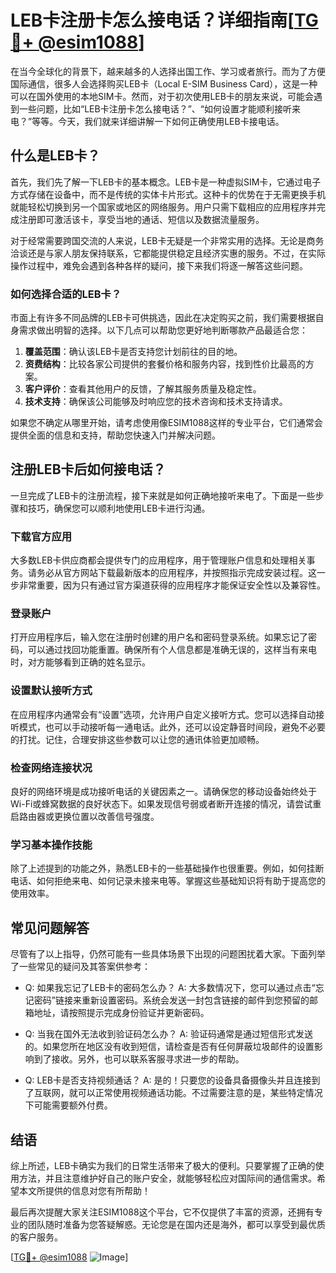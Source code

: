 # LEB卡注册卡怎么接电话？详细指南[[TG💪+ @esim1088](https://t.me/s/esim1088)]

在当今全球化的背景下，越来越多的人选择出国工作、学习或者旅行。而为了方便国际通信，很多人会选择购买LEB卡（Local E-SIM Business Card），这是一种可以在国外使用的本地SIM卡。然而，对于初次使用LEB卡的朋友来说，可能会遇到一些问题，比如“LEB卡注册卡怎么接电话？”、“如何设置才能顺利接听来电？”等等。今天，我们就来详细讲解一下如何正确使用LEB卡接电话。

## 什么是LEB卡？

首先，我们先了解一下LEB卡的基本概念。LEB卡是一种虚拟SIM卡，它通过电子方式存储在设备中，而不是传统的实体卡片形式。这种卡的优势在于无需更换手机就能轻松切换到另一个国家或地区的网络服务。用户只需下载相应的应用程序并完成注册即可激活该卡，享受当地的通话、短信以及数据流量服务。

对于经常需要跨国交流的人来说，LEB卡无疑是一个非常实用的选择。无论是商务洽谈还是与家人朋友保持联系，它都能提供稳定且经济实惠的服务。不过，在实际操作过程中，难免会遇到各种各样的疑问，接下来我们将逐一解答这些问题。

### 如何选择合适的LEB卡？

市面上有许多不同品牌的LEB卡可供挑选，因此在决定购买之前，我们需要根据自身需求做出明智的选择。以下几点可以帮助您更好地判断哪款产品最适合您：

1. **覆盖范围**：确认该LEB卡是否支持您计划前往的目的地。
2. **资费结构**：比较各家公司提供的套餐价格和服务内容，找到性价比最高的方案。
3. **客户评价**：查看其他用户的反馈，了解其服务质量及稳定性。
4. **技术支持**：确保该公司能够及时响应您的技术咨询和技术支持请求。

如果您不确定从哪里开始，请考虑使用像ESIM1088这样的专业平台，它们通常会提供全面的信息和支持，帮助您快速入门并解决问题。

## 注册LEB卡后如何接电话？

一旦完成了LEB卡的注册流程，接下来就是如何正确地接听来电了。下面是一些步骤和技巧，确保您可以顺利地使用LEB卡进行沟通。

### 下载官方应用

大多数LEB卡供应商都会提供专门的应用程序，用于管理账户信息和处理相关事务。请务必从官方网站下载最新版本的应用程序，并按照指示完成安装过程。这一步非常重要，因为只有通过官方渠道获得的应用程序才能保证安全性以及兼容性。

### 登录账户

打开应用程序后，输入您在注册时创建的用户名和密码登录系统。如果忘记了密码，可以通过找回功能重置。确保所有个人信息都是准确无误的，这样当有来电时，对方能够看到正确的姓名显示。

### 设置默认接听方式

在应用程序内通常会有“设置”选项，允许用户自定义接听方式。您可以选择自动接听模式，也可以手动接听每一通电话。此外，还可以设定静音时间段，避免不必要的打扰。记住，合理安排这些参数可以让您的通讯体验更加顺畅。

### 检查网络连接状况

良好的网络环境是成功接听电话的关键因素之一。请确保您的移动设备始终处于Wi-Fi或蜂窝数据的良好状态下。如果发现信号弱或者断开连接的情况，请尝试重启路由器或更换位置以改善信号强度。

### 学习基本操作技能

除了上述提到的功能之外，熟悉LEB卡的一些基础操作也很重要。例如，如何挂断电话、如何拒绝来电、如何记录未接来电等。掌握这些基础知识将有助于提高您的使用效率。

## 常见问题解答

尽管有了以上指导，仍然可能有一些具体场景下出现的问题困扰着大家。下面列举了一些常见的疑问及其答案供参考：

- Q: 如果我忘记了LEB卡的密码怎么办？
  A: 大多数情况下，您可以通过点击“忘记密码”链接来重新设置密码。系统会发送一封包含链接的邮件到您预留的邮箱地址，请按照提示完成身份验证并更新密码。

- Q: 当我在国外无法收到验证码怎么办？
  A: 验证码通常是通过短信形式发送的。如果您所在地区没有收到短信，请检查是否有任何屏蔽垃圾邮件的设置影响到了接收。另外，也可以联系客服寻求进一步的帮助。

- Q: LEB卡是否支持视频通话？
  A: 是的！只要您的设备具备摄像头并且连接到了互联网，就可以正常使用视频通话功能。不过需要注意的是，某些特定情况下可能需要额外付费。

## 结语

综上所述，LEB卡确实为我们的日常生活带来了极大的便利。只要掌握了正确的使用方法，并且注意维护好自己的账户安全，就能够轻松应对国际间的通信需求。希望本文所提供的信息对您有所帮助！

最后再次提醒大家关注ESIM1088这个平台，它不仅提供了丰富的资源，还拥有专业的团队随时准备为您答疑解惑。无论您是在国内还是海外，都可以享受到最优质的客户服务。

[[TG💪+ @esim1088](https://t.me/s/esim1088) ![Image](https://i.postimg.cc/4NQfJmqS/Snipaste-2025-05-13-00-14-12.png)]